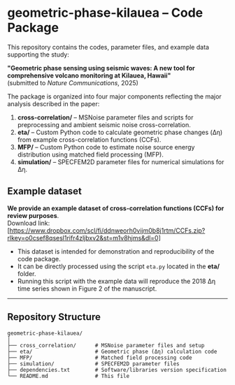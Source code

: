 # geometric-phase-kilauea – Code Package

This repository contains the codes, parameter files, and example data supporting the study:

**"Geometric phase sensing using seismic waves: A new tool for comprehensive volcano monitoring at Kilauea, Hawaii"**  
(submitted to *Nature Communications*, 2025)

The package is organized into four major components reflecting the major analysis described in the paper:

1. **cross-correlation/** – MSNoise parameter files and scripts for preprocessing and ambient seismic noise cross-correlation.  
2. **eta/** – Custom Python code to calculate geometric phase changes (Δη) from example cross-correlation functions (CCFs).  
3. **MFP/** – Custom Python code to estimate noise source energy distribution using matched field processing (MFP).  
4. **simulation/** – SPECFEM2D parameter files for numerical simulations for Δη.  

## Example dataset
**We provide an example dataset of cross-correlation functions (CCFs) for review purposes**.  
Download link: [https://www.dropbox.com/scl/fi/ddnweorh0vijm0b8j1rtm/CCFs.zip?rlkey=o0csef8qsesl1rifr4zljbxv2&st=m1v8hjms&dl=0]  
- This dataset is intended for demonstration and reproducibility of the code package.  
- It can be directly processed using the script `eta.py` located in the **eta/** folder.  
- Running this script with the example data will reproduce the 2018 Δη time series shown in Figure 2 of the manuscript.  

---

## Repository Structure

```
geometric-phase-kilauea/
│
├── cross_correlation/      # MSNoise parameter files and setup
├── eta/                    # Geometric phase (Δη) calculation code
├── MFP/                    # Matched field processing code
├── simulation/             # SPECFEM2D parameter files
├── dependencies.txt        # Software/libraries version specification
└── README.md               # This file
```
